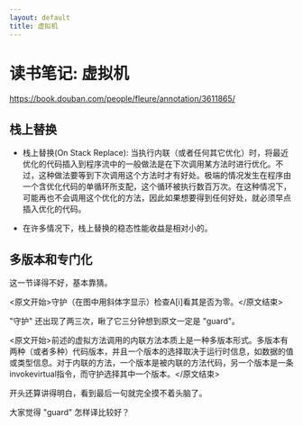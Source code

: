 ```yaml
---
layout: default
title: 虚拟机
---
```


# 读书笔记: 虚拟机

<https://book.douban.com/people/fleure/annotation/3611865/>
## 栈上替换


* 栈上替换(On Stack Replace): 当执行内联（或者任何其它优化）时，将最近优化的代码插入到程序流中的一般做法是在下次调用某方法时进行优化。不过，这种做法要等到下次调用这个方法时才有好处。极端的情况发生在程序由一个含优化代码的单循环所支配，这个循环被执行数百万次。在这种情况下，可能再也不会调用这个优化的方法，因此如果想要得到任何好处，就必须早点插入优化的代码。

* 在许多情况下，栈上替换的稳态性能收益是相对小的。

## 多版本和专门化

这一节译得不好，基本靠猜。

<原文开始>守护（在图中用斜体字显示）检查A[i]看其是否为零。</原文结束>

"守护" 还出现了两三次，瞅了它三分钟想到原文一定是 "guard"。

<原文开始>前述的虚拟方法调用的内联方法本质上是一种多版本形式。多版本有两种（或者多种）代码版本，并且一个版本的选择取决于运行时信息，如数据的值或类型信息。对于内联的方法，一个版本是被内联的方法代码，另一个版本是一条invokevirtual指令，而守护选择其中一个版本。</原文结束>

开头还算讲得明白，看到最后一句就完全摸不着头脑了。

大家觉得 "guard" 怎样译比较好？